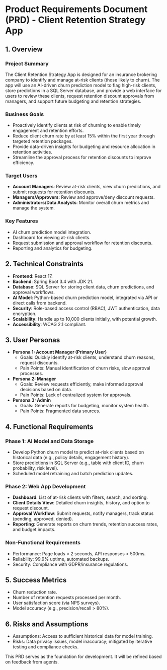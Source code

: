 # Product Requirements Document (PRD) - Client Retention Strategy App

## 1. Overview
### Project Summary
The Client Retention Strategy App is designed for an insurance brokering company to identify and manage at-risk clients (those likely to churn). The app will use an AI-driven churn prediction model to flag high-risk clients, store predictions in a SQL Server database, and provide a web interface for users to review these clients, request retention discount approvals from managers, and support future budgeting and retention strategies.

### Business Goals
- Proactively identify clients at risk of churning to enable timely engagement and retention efforts.
- Reduce client churn rate by at least 15% within the first year through targeted retention packages.
- Provide data-driven insights for budgeting and resource allocation in retention activities.
- Streamline the approval process for retention discounts to improve efficiency.

### Target Users
- **Account Managers**: Review at-risk clients, view churn predictions, and submit requests for retention discounts.
- **Managers/Approvers**: Review and approve/deny discount requests.
- **Administrators/Data Analysts**: Monitor overall churn metrics and manage the system.

### Key Features
- AI churn prediction model integration.
- Dashboard for viewing at-risk clients.
- Request submission and approval workflow for retention discounts.
- Reporting and analytics for budgeting.

## 2. Technical Constraints
- **Frontend**: React 17.
- **Backend**: Spring Boot 3.4 with JDK 21.
- **Database**: SQL Server for storing client data, churn predictions, and approval workflows.
- **AI Model**: Python-based churn prediction model, integrated via API or direct calls from backend.
- **Security**: Role-based access control (RBAC), JWT authentication, data encryption.
- **Scalability**: Handle up to 10,000 clients initially, with potential growth.
- **Accessibility**: WCAG 2.1 compliant.

## 3. User Personas
- **Persona 1: Account Manager (Primary User)**
  - Goals: Quickly identify at-risk clients, understand churn reasons, request discounts.
  - Pain Points: Manual identification of churn risks, slow approval processes.
- **Persona 2: Manager**
  - Goals: Review requests efficiently, make informed approval decisions based on data.
  - Pain Points: Lack of centralized system for approvals.
- **Persona 3: Admin**
  - Goals: Generate reports for budgeting, monitor system health.
  - Pain Points: Fragmented data sources.

## 4. Functional Requirements
### Phase 1: AI Model and Data Storage
- Develop Python churn model to predict at-risk clients based on historical data (e.g., policy details, engagement history).
- Store predictions in SQL Server (e.g., table with client ID, churn probability, risk level).
- Scheduled model retraining and batch prediction updates.

### Phase 2: Web App Development
- **Dashboard**: List of at-risk clients with filters, search, and sorting.
- **Client Details View**: Detailed churn insights, history, and option to request discount.
- **Approval Workflow**: Submit requests, notify managers, track status (pending, approved, denied).
- **Reporting**: Generate reports on churn trends, retention success rates, and budget impacts.

### Non-Functional Requirements
- Performance: Page loads < 2 seconds, API responses < 500ms.
- Reliability: 99.9% uptime, automated backups.
- Security: Compliance with GDPR/insurance regulations.

## 5. Success Metrics
- Churn reduction rate.
- Number of retention requests processed per month.
- User satisfaction score (via NPS surveys).
- Model accuracy (e.g., precision/recall > 80%).

## 6. Risks and Assumptions
- Assumptions: Access to sufficient historical data for model training.
- Risks: Data privacy issues, model inaccuracy; mitigated by iterative testing and compliance checks.

This PRD serves as the foundation for development. It will be refined based on feedback from agents.
